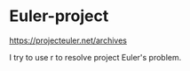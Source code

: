 # Euler-project

https://projecteuler.net/archives

I try to use r to resolve project Euler's problem.
